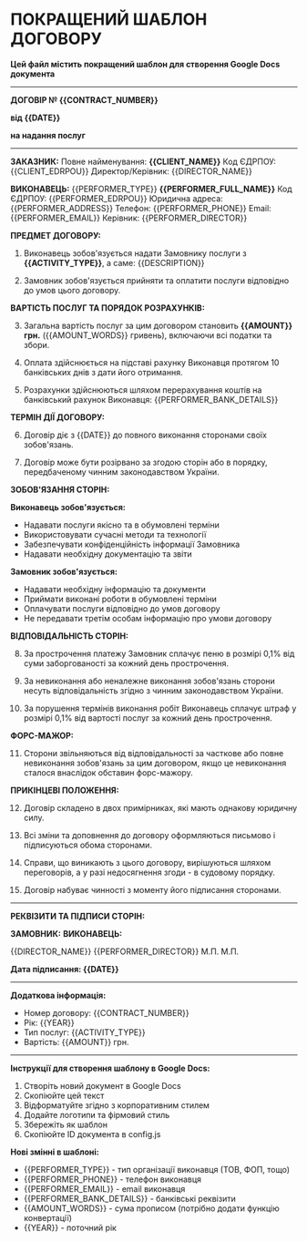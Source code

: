 # ПОКРАЩЕНИЙ ШАБЛОН ДОГОВОРУ

**Цей файл містить покращений шаблон для створення Google Docs документа**

---

**ДОГОВІР № {{CONTRACT_NUMBER}}**

**від {{DATE}}**

**на надання послуг**

---

**ЗАКАЗНИК:**
Повне найменування: **{{CLIENT_NAME}}**
Код ЄДРПОУ: {{CLIENT_EDRPOU}}
Директор/Керівник: {{DIRECTOR_NAME}}

**ВИКОНАВЕЦЬ:**
{{PERFORMER_TYPE}} **{{PERFORMER_FULL_NAME}}**
Код ЄДРПОУ: {{PERFORMER_EDRPOU}}
Юридична адреса: {{PERFORMER_ADDRESS}}
Телефон: {{PERFORMER_PHONE}}
Email: {{PERFORMER_EMAIL}}
Керівник: {{PERFORMER_DIRECTOR}}

**ПРЕДМЕТ ДОГОВОРУ:**

1. Виконавець зобов'язується надати Замовнику послуги з **{{ACTIVITY_TYPE}}**, а саме: {{DESCRIPTION}}

2. Замовник зобов'язується прийняти та оплатити послуги відповідно до умов цього договору.

**ВАРТІСТЬ ПОСЛУГ ТА ПОРЯДОК РОЗРАХУНКІВ:**

3. Загальна вартість послуг за цим договором становить **{{AMOUNT}} грн.** ({{AMOUNT_WORDS}} гривень), включаючи всі податки та збори.

4. Оплата здійснюється на підставі рахунку Виконавця протягом 10 банківських днів з дати його отримання.

5. Розрахунки здійснюються шляхом перерахування коштів на банківський рахунок Виконавця:
   {{PERFORMER_BANK_DETAILS}}

**ТЕРМІН ДІЇ ДОГОВОРУ:**

6. Договір діє з {{DATE}} до повного виконання сторонами своїх зобов'язань.

7. Договір може бути розірвано за згодою сторін або в порядку, передбаченому чинним законодавством України.

**ЗОБОВ'ЯЗАННЯ СТОРІН:**

**Виконавець зобов'язується:**
- Надавати послуги якісно та в обумовлені терміни
- Використовувати сучасні методи та технології
- Забезпечувати конфіденційність інформації Замовника
- Надавати необхідну документацію та звіти

**Замовник зобов'язується:**
- Надавати необхідну інформацію та документи
- Приймати виконані роботи в обумовлені терміни
- Оплачувати послуги відповідно до умов договору
- Не передавати третім особам інформацію про умови договору

**ВІДПОВІДАЛЬНІСТЬ СТОРІН:**

8. За прострочення платежу Замовник сплачує пеню в розмірі 0,1% від суми заборгованості за кожний день прострочення.

9. За невиконання або неналежне виконання зобов'язань сторони несуть відповідальність згідно з чинним законодавством України.

10. За порушення термінів виконання робіт Виконавець сплачує штраф у розмірі 0,1% від вартості послуг за кожний день прострочення.

**ФОРС-МАЖОР:**

11. Сторони звільняються від відповідальності за часткове або повне невиконання зобов'язань за цим договором, якщо це невиконання сталося внаслідок обставин форс-мажору.

**ПРИКІНЦЕВІ ПОЛОЖЕННЯ:**

12. Договір складено в двох примірниках, які мають однакову юридичну силу.

13. Всі зміни та доповнення до договору оформляються письмово і підписуються обома сторонами.

14. Справи, що виникають з цього договору, вирішуються шляхом переговорів, а у разі недосягнення згоди - в судовому порядку.

15. Договір набуває чинності з моменту його підписання сторонами.

---

**РЕКВІЗИТИ ТА ПІДПИСИ СТОРІН:**

**ЗАМОВНИК:**                    **ВИКОНАВЕЦЬ:**

{{DIRECTOR_NAME}}                {{PERFORMER_DIRECTOR}}
   М.П.                             М.П.

**Дата підписання: {{DATE}}**

---

**Додаткова інформація:**
- Номер договору: {{CONTRACT_NUMBER}}
- Рік: {{YEAR}}
- Тип послуг: {{ACTIVITY_TYPE}}
- Вартість: {{AMOUNT}} грн.

---

**Інструкції для створення шаблону в Google Docs:**

1. Створіть новий документ в Google Docs
2. Скопіюйте цей текст
3. Відформатуйте згідно з корпоративним стилем
4. Додайте логотипи та фірмовий стиль
5. Збережіть як шаблон
6. Скопіюйте ID документа в config.js

**Нові змінні в шаблоні:**
- {{PERFORMER_TYPE}} - тип організації виконавця (ТОВ, ФОП, тощо)
- {{PERFORMER_PHONE}} - телефон виконавця
- {{PERFORMER_EMAIL}} - email виконавця
- {{PERFORMER_BANK_DETAILS}} - банківські реквізити
- {{AMOUNT_WORDS}} - сума прописом (потрібно додати функцію конвертації)
- {{YEAR}} - поточний рік 